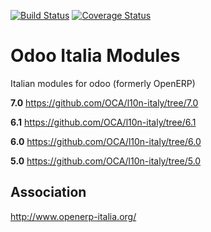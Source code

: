 [![Build Status](https://travis-ci.org/OCA/l10n-italy.svg?branch=master)](https://travis-ci.org/OCA/l10n-italy)
[![Coverage Status](https://coveralls.io/repos/OCA/l10n-italy/badge.png?branch=master)](https://coveralls.io/r/OCA/l10n-italy?branch=master)

Odoo Italia Modules
===================

Italian modules for odoo (formerly OpenERP)

**7.0** https://github.com/OCA/l10n-italy/tree/7.0

**6.1** https://github.com/OCA/l10n-italy/tree/6.1

**6.0** https://github.com/OCA/l10n-italy/tree/6.0

**5.0** https://github.com/OCA/l10n-italy/tree/5.0


Association
-----------

http://www.openerp-italia.org/


